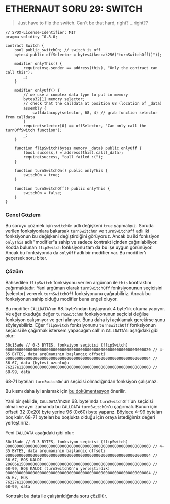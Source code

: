 # ETHERNAUT SORU 29: SWITCH

> Just have to flip the switch. Can't be that hard, right? ...right??

```solidity
// SPDX-License-Identifier: MIT
pragma solidity ^0.8.0;

contract Switch {
    bool public switchOn; // switch is off
    bytes4 public offSelector = bytes4(keccak256("turnSwitchOff()"));

    modifier onlyThis() {
        require(msg.sender == address(this), "Only the contract can call this");
        _;
    }

    modifier onlyOff() {
        // we use a complex data type to put in memory
        bytes32[1] memory selector;
        // check that the calldata at position 68 (location of _data)
        assembly {
            calldatacopy(selector, 68, 4) // grab function selector from calldata
        }
        require(selector[0] == offSelector, "Can only call the turnOffSwitch function");
        _;
    }

    function flipSwitch(bytes memory _data) public onlyOff {
        (bool success,) = address(this).call(_data);
        require(success, "call failed :(");
    }

    function turnSwitchOn() public onlyThis {
        switchOn = true;
    }

    function turnSwitchOff() public onlyThis {
        switchOn = false;
    }
}
```

### Genel Gözlem

Bu soruyu çözmek için `switchOn` adlı değişkeni `true` yapmalıyız. Soruda verilen fonksiyonlara bakarsak `turnSwitchOn` ve `turnSwitchOff` adlı iki fonksiyonun bu değişkeni değiştirdiğini görüyoruz. Ancak bu iki fonksiyon `onlyThis` adlı "modifier"a sahip ve sadece kontrakt içinden çağırılabiliyor. Kodda bulunan `flipSwitch` fonksiyonu tam da bu işe uygun görünüyor. Ancak bu fonksiyonda da `onlyOff` adlı bir modifier var. Bu modifier'ı geçersek soru biter.

### Çözüm

Bahsedilen `flipSwitch` fonksiyonu verilen argüman ile `this` kontraktını çağırmaktadır. Yani argüman olarak `turnSwitchOff` fonksiyonunun seçicisini (selector) vererek `turnSwitchOff` fonksiyonunu çağırabiliriz. Ancak bu fonksiyonun sahip olduğu modifier buna engel oluyor.

Bu modifier `CALLDATA`'nın 68. byte'ından başlayarak 4 byte'lık okuma yapıyor. Ve eğer okuduğu değer `turnSwitchOn` fonksiyonunun seçicisi değilse fonksiyon çalışmıyor ve geri alınıyor. Bunu daha iyi açıklamak gerekirse şunu söyleyebiliriz. Eğer `flipSwitch` fonksiyonunu `turnSwitchOff` fonksiyonun seçicisi ile çağırmak istersem yapacağım call'ın `CALLDATA`'sı aşağıdaki gibi olur:

```
30c13ade // 0-3 BYTES, fonksiyon seçicisi (flipSwitch)
0000000000000000000000000000000000000000000000000000000000000020 // 4-35 BYTES, data argümanının başlangıç offseti
0000000000000000000000000000000000000000000000000000000000000004 // 36-67, data (bytes) uzunluğu
76227e1200000000000000000000000000000000000000000000000000000000 // 68-99, data
```

68-71 byteları `turnSwitchOn`'un seçicisi olmadığından fonksiyon çalışmaz.

Bu kısmı daha iyi anlamak için [bu dokümentasyon](https://docs.soliditylang.org/en/v0.8.19/abi-spec.html#argument-encoding) önerilir.

Yani bir şekilde, `CALLDATA`'mızın 68. byte'ında `turnSwitchOff`'un seçicisi olmalı ve aynı zamanda bu `CALLDATA` `turnSwitchOn`'u çağırmalı. Bunun için offseti 32 (0x20) byte yerine 96 (0x60) byte yaparız. Böylece 4-99 byteları boş kalır. 68-71 byteları bu boşlukta olduğu için oraya istediğimiz değeri yerleştiririz.

Yeni `CALLDATA` aşağıdaki gibi olur:

```
30c13ade // 0-3 BYTES, fonksiyon seçicisi (flipSwitch)
0000000000000000000000000000000000000000000000000000000000000060 // 4-35 BYTES, data argümanının başlangıç offseti
0000000000000000000000000000000000000000000000000000000000000004 // 36-67, BOŞ KALDI
20606e1500000000000000000000000000000000000000000000000000000000 // 68-99, BOŞ KALDI (turnSwitchOn'u yerleştirdik)
0000000000000000000000000000000000000000000000000000000000000004 // 36-67, BOŞ
76227e1200000000000000000000000000000000000000000000000000000000 // 68-99, data
```

Kontrakt bu data ile çalıştırıldığında soru çözülür.
